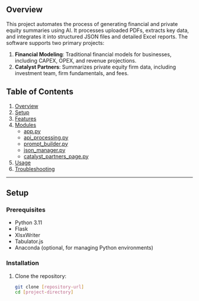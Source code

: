 ## Overview
This project automates the process of generating financial and private equity summaries using AI. It processes uploaded PDFs, extracts key data, and integrates it into structured JSON files and detailed Excel reports. The software supports two primary projects:
1. **Financial Modeling**: Traditional financial models for businesses, including CAPEX, OPEX, and revenue projections.
2. **Catalyst Partners**: Summarizes private equity firm data, including investment team, firm fundamentals, and fees.

## Table of Contents
1. [Overview](#overview)
2. [Setup](#setup)
3. [Features](#features)
4. [Modules](#modules)
   - [app.py](#app-py)
   - [api_processing.py](#api-processing-py)
   - [prompt_builder.py](#prompt-builder-py)
   - [json_manager.py](#json-manager-py)
   - [catalyst_partners_page.py](#catalyst-partners-page-py)
5. [Usage](#usage)
6. [Troubleshooting](#troubleshooting)

---

## Setup

### Prerequisites
- Python 3.11
- Flask
- XlsxWriter
- Tabulator.js
- Anaconda (optional, for managing Python environments)

### Installation
1. Clone the repository:
   ```bash
   git clone [repository-url]
   cd [project-directory]
